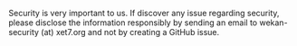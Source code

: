 Security is very important to us. If discover any issue regarding security, please disclose the information responsibly by sending an email to wekan-security (at) xet7.org and not by creating a GitHub issue.
